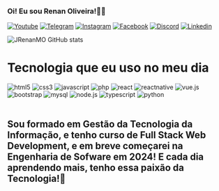 ### Oi! Eu sou Renan Oliveira!🖐🏻

[![Youtube](https://img.shields.io/badge/YouTube-FF0000?style=for-the-badge&logo=youtube&logoColor=white)](https://youtube.com/@joserenan4170?si=qYnGv6iuPBsj-1cU)
[![Telegram](https://img.shields.io/badge/Telegram-2CA5E0?style=for-the-badge&logo=telegram&logoColor=white)](t.me/@Bedilius)
[![Instagram](https://img.shields.io/badge/Instagram-E4405F?style=for-the-badge&logo=instagram&logoColor=white)](https://www.instagram.com/j.renan007/)
[![Facebook](https://img.shields.io/badge/Facebook-1877F2?style=for-the-badge&logo=facebook&logoColor=white)](https://www.facebook.com/profile.php?id=100086162875031)
[![Discord](https://img.shields.io/badge/Discord-7289DA?style=for-the-badge&logo=discord&logoColor=white)](https://discord.com/channels/@jrenanmo)
[![Linkedin](https://img.shields.io/badge/LinkedIn-0077B5?style=for-the-badge&logo=linkedin&logoColor=white)](https://www.linkedin.com/in/jrenan007/)

![JRenanMO GitHub stats](https://github-readme-stats.vercel.app/api?username=JRenanMO&show_icons=true&theme=dracula)

# Tecnologia que eu uso no meu dia

<div style="display: inline_block">
    <img alig="center" alt="html5" src="https://img.shields.io/badge/HTML5-E34F26?style=for-the-badge&logo=html5&logoColor=white" />
    <img alig="center" alt="css3" src="https://img.shields.io/badge/CSS3-1572B6?style=for-the-badge&logo=css3&logoColor=white" />
    <img alig="center" alt="javascript" src="https://img.shields.io/badge/JavaScript-323330?style=for-the-badge&logo=javascript&logoColor=F7DF1E" />
    <img alig="center" alt="php" src="https://img.shields.io/badge/PHP-777BB4?style=for-the-badge&logo=php&logoColor=white" />
    <img alig="center" alt="react" src="https://img.shields.io/badge/React-20232A?style=for-the-badge&logo=react&logoColor=61DAFB" />
    <img alig="center" alt="reactnative" src="https://img.shields.io/badge/React_Native-20232A?style=for-the-badge&logo=react&logoColor=61DAFB" />
    <img alig="center" alt="vue.js" src="https://img.shields.io/badge/Vue.js-35495E?style=for-the-badge&logo=vue.js&logoColor=4FC08D" />
    <img alig="center" alt="bootstrap" src="https://img.shields.io/badge/Bootstrap-563D7C?style=for-the-badge&logo=bootstrap&logoColor=white" />
    <img alig="center" alt="mysql" src="https://img.shields.io/badge/MySQL-00000F?style=for-the-badge&logo=mysql&logoColor=white" />
    <img alig="center" alt="node.js" src="https://img.shields.io/badge/Node.js-43853D?style=for-the-badge&logo=node.js&logoColor=white" />
    <img alig="center" alt="typescript" src="https://img.shields.io/badge/TypeScript-007ACC?style=for-the-badge&logo=typescript&logoColor=white" />
    <img alig="center" alt="python" src="https://img.shields.io/badge/Python-14354C?style=for-the-badge&logo=python&logoColor=white" />
</div><br/>

## Sou formado em Gestão da Tecnologia da Informação, e tenho curso de Full Stack Web Development, e em breve começarei na Engenharia de Sofware em 2024! E cada dia aprendendo mais, tenho essa paixão da Tecnologia!🚀
